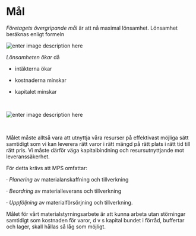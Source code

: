 # Mål

_Företagets övergripande mål_ är att nå maximal lönsamhet. Lönsamhet beräknas enligt formeln

![enter image description here](https://lernia.itslearning.com/data/1821/C33238/Bilder/Produktionsteknik%20&%20Ekonomi/mal.JPG)

_Lönsamheten ökar_ då

- intäkterna  ökar

- kostnaderna  minskar

- kapitalet  minskar

<br>


![enter image description here](https://lernia.itslearning.com/data/1821/C33238/Bilder/Produktionsteknik%20&%20Ekonomi/image038.jpg)

<br>

Målet måste alltså vara att utnyttja våra resurser på effektivast möjliga sätt samtidigt som vi kan leverera rätt varor i rätt mängd på rätt plats i rätt tid till rätt pris. Vi måste därför väga kapitalbindning och resursutnyttjande mot leveranssäkerhet.

För detta krävs att MPS omfattar:

· _Planering_ av materialanskaffning och  tillverkning

· _Beordring_ av materialleverans och  tillverkning

· _Uppföljning_ av materialförsörjning och  tillverkning.

Målet för vårt materialstyrningsarbete är att kunna arbeta utan störningar samtidigt som kostnaden för varor, d v s kapital bundet i förråd, buffertar och lager, skall hållas så låg som möjligt.
